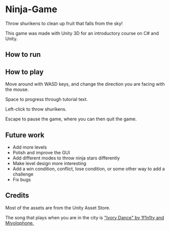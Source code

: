 # Ninja-Game
Throw shurikens to clean up fruit that falls from the sky!

This game was made with Unity 3D for an introductory course on C# and Unity.

## How to run

## How to play
Move around with WASD keys, and change the direction you are facing with the mouse.

Space to progress through tutorial text.

Left-click to throw shurikens.

Escape to pause the game, where you can then quit the game.

## Future work
- Add more levels
- Polish and improve the GUI
- Add different modes to throw ninja stars differently
- Make level design more interesting
- Add a win condition, conflict, lose condition, or some other way to add a challenge
- Fix bugs

## Credits
Most of the assets are from the Unity Asset Store.

The song that plays when you are in the city is ["Ivory Dance" by 1f1n1ty and Miyolophone.](https://www.newgrounds.com/audio/listen/768163)